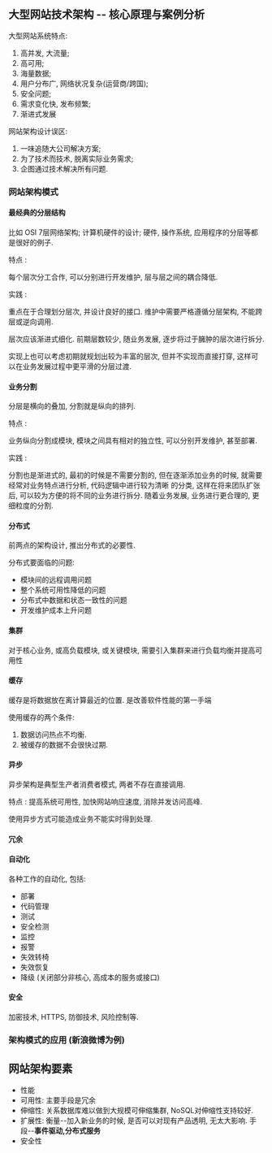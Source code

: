 大型网站技术架构 -- 核心原理与案例分析
--------------------------


大型网站系统特点:  

1. 高并发, 大流量; 
2. 高可用; 
3. 海量数据; 
4. 用户分布广, 网络状况复杂(运营商/跨国);  
5. 安全问题; 
6. 需求变化快, 发布频繁; 
7. 渐进式发展

网站架构设计误区:

1. 一味追随大公司解决方案;
2. 为了技术而技术, 脱离实际业务需求;
3. 企图通过技术解决所有问题. 



### 网站架构模式

#### 最经典的分层结构

比如 OSI 7层网络架构; 计算机硬件的设计; 硬件, 操作系统, 应用程序的分层等都是很好的例子.

特点 : 

每个层次分工合作, 可以分别进行开发维护, 层与层之间的耦合降低.

实践 : 

重点在于合理划分层次, 并设计良好的接口. 维护中需要严格遵循分层架构, 不能跨层或逆向调用.    

层次应该渐进式细化. 前期层数较少, 随业务发展, 逐步将过于臃肿的层次进行拆分.

实现上也可以考虑初期就规划出较为丰富的层次, 但并不实现而直接打穿, 这样可以在业务发展过程中更平滑的分层过渡.

#### 业务分割

分层是横向的叠加, 分割就是纵向的排列. 

特点 :

业务纵向分割成模块, 模块之间具有相对的独立性, 可以分别开发维护, 甚至部署. 

实践 :

分割也是渐进式的, 最初的时候是不需要分割的, 但在逐渐添加业务的时候, 就需要经常对业务特点进行分析, 代码逻辑中进行较为清晰
的分类, 这样在将来团队扩张后, 可以较为方便的将不同的业务进行拆分. 随着业务发展, 业务进行更合理的, 更细粒度的分割.

#### 分布式 

前两点的架构设计, 推出分布式的必要性.

分布式要面临的问题: 

* 模块间的远程调用问题
* 整个系统可用性降低的问题
* 分布式中数据和状态一致性的问题
* 开发维护成本上升问题


#### 集群

对于核心业务, 或高负载模块, 或关键模块, 需要引入集群来进行负载均衡并提高可用性

#### 缓存

缓存是将数据放在离计算最近的位置. 是改善软件性能的第一手端

使用缓存的两个条件: 

1. 数据访问热点不均衡. 
2. 被缓存的数据不会很快过期.

#### 异步

异步架构是典型生产者消费者模式, 两者不存在直接调用. 

特点 :  提高系统可用性,  加快网站响应速度,  消除并发访问高峰.

使用异步方式可能造成业务不能实时得到处理.

#### 冗余

#### 自动化

各种工作的自动化, 包括:

* 部署
* 代码管理
* 测试
* 安全检测
* 监控
* 报警
* 失效转椅
* 失效恢复
* 降级 (关闭部分非核心, 高成本的服务或接口)

#### 安全

加密技术, HTTPS, 防御技术, 风险控制等.


### 架构模式的应用 (新浪微博为例)






## 网站架构要素 

* 性能
* 可用性: 主要手段是冗余
* 伸缩性: 关系数据库难以做到大规模可伸缩集群, NoSQL对伸缩性支持较好.
* 扩展性: 衡量--加入新业务的时候, 是否可以对现有产品透明, 无太大影响.  手段--**事件驱动,分布式服务**
* 安全性


